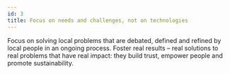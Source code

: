 ```yaml
---
id: 3
title: Focus on needs and challenges, not on technologies
---
```


Focus on solving local problems that are debated, defined and refined by local people in an ongoing process. Foster real results – real solutions to real problems that have real impact: they build trust, empower people and promote sustainability.